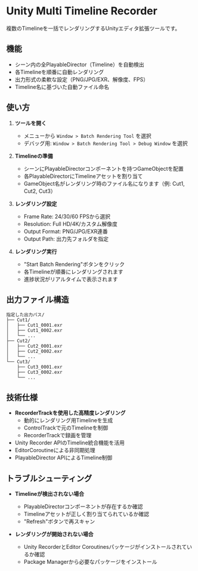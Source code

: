 # Unity Multi Timeline Recorder

複数のTimelineを一括でレンダリングするUnityエディタ拡張ツールです。

## 機能

- シーン内の全PlayableDirector（Timeline）を自動検出
- 各Timelineを順番に自動レンダリング
- 出力形式の柔軟な設定（PNG/JPG/EXR、解像度、FPS）
- Timeline名に基づいた自動ファイル命名

## 使い方

1. **ツールを開く**
   - メニューから `Window > Batch Rendering Tool` を選択
   - デバッグ用: `Window > Batch Rendering Tool > Debug Window` を選択

2. **Timelineの準備**
   - シーンにPlayableDirectorコンポーネントを持つGameObjectを配置
   - 各PlayableDirectorにTimelineアセットを割り当て
   - GameObject名がレンダリング時のファイル名になります（例: Cut1, Cut2, Cut3）

3. **レンダリング設定**
   - Frame Rate: 24/30/60 FPSから選択
   - Resolution: Full HD/4K/カスタム解像度
   - Output Format: PNG/JPG/EXR連番
   - Output Path: 出力先フォルダを指定

4. **レンダリング実行**
   - "Start Batch Rendering"ボタンをクリック
   - 各Timelineが順番にレンダリングされます
   - 進捗状況がリアルタイムで表示されます

## 出力ファイル構造

```
指定した出力パス/
├── Cut1/
│   ├── Cut1_0001.exr
│   ├── Cut1_0002.exr
│   └── ...
├── Cut2/
│   ├── Cut2_0001.exr
│   ├── Cut2_0002.exr
│   └── ...
└── Cut3/
    ├── Cut3_0001.exr
    ├── Cut3_0002.exr
    └── ...
```

## 技術仕様

- **RecorderTrackを使用した高精度レンダリング**
  - 動的にレンダリング用Timelineを生成
  - ControlTrackで元のTimelineを制御
  - RecorderTrackで録画を管理
- Unity Recorder APIのTimeline統合機能を活用
- EditorCoroutineによる非同期処理
- PlayableDirector APIによるTimeline制御

## トラブルシューティング

- **Timelineが検出されない場合**
  - PlayableDirectorコンポーネントが存在するか確認
  - Timelineアセットが正しく割り当てられているか確認
  - "Refresh"ボタンで再スキャン

- **レンダリングが開始されない場合**
  - Unity RecorderとEditor Coroutinesパッケージがインストールされているか確認
  - Package Managerから必要なパッケージをインストール